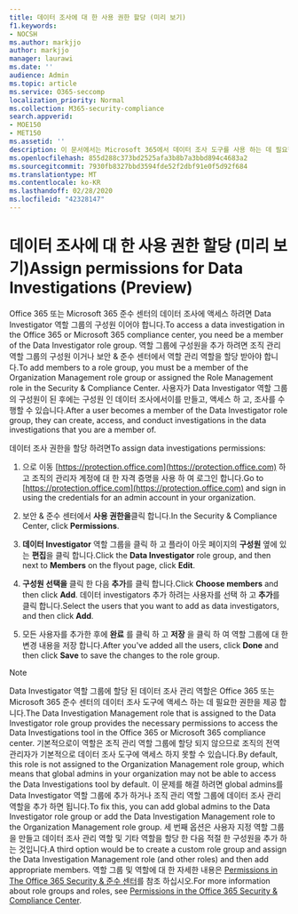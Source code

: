 ```yaml
---
title: 데이터 조사에 대 한 사용 권한 할당 (미리 보기)
f1.keywords:
- NOCSH
ms.author: markjjo
author: markjjo
manager: laurawi
ms.date: ''
audience: Admin
ms.topic: article
ms.service: O365-seccomp
localization_priority: Normal
ms.collection: M365-security-compliance
search.appverid:
- MOE150
- MET150
ms.assetid: ''
description: 이 문서에서는 Microsoft 365에서 데이터 조사 도구를 사용 하는 데 필요한 사용 권한을 설정 하는 방법에 대해 설명 합니다.
ms.openlocfilehash: 855d288c373bd2525afa3b8b7a3bbd894c4683a2
ms.sourcegitcommit: 7930fb8327bbd3594fde52f2dbf91e0f5d92f684
ms.translationtype: MT
ms.contentlocale: ko-KR
ms.lasthandoff: 02/28/2020
ms.locfileid: "42328147"
---
```

# <a name="assign-permissions-for-data-investigations-preview"></a><span data-ttu-id="9a873-103">데이터 조사에 대 한 사용 권한 할당 (미리 보기)</span><span class="sxs-lookup"><span data-stu-id="9a873-103">Assign permissions for Data Investigations (Preview)</span></span>

<span data-ttu-id="9a873-104">Office 365 또는 Microsoft 365 준수 센터의 데이터 조사에 액세스 하려면 Data Investigator 역할 그룹의 구성원 이어야 합니다.</span><span class="sxs-lookup"><span data-stu-id="9a873-104">To access a data investigation in the Office 365 or Microsoft 365 compliance center, you need be a member of the Data Investigator role group.</span></span> <span data-ttu-id="9a873-105">역할 그룹에 구성원을 추가 하려면 조직 관리 역할 그룹의 구성원 이거나 보안 & 준수 센터에서 역할 관리 역할을 할당 받아야 합니다.</span><span class="sxs-lookup"><span data-stu-id="9a873-105">To add members to a role group, you must be a member of the Organization Management role group or assigned the Role Management role in the Security & Compliance Center.</span></span> <span data-ttu-id="9a873-106">사용자가 Data Investigator 역할 그룹의 구성원이 된 후에는 구성원 인 데이터 조사에서이를 만들고, 액세스 하 고, 조사를 수행할 수 있습니다.</span><span class="sxs-lookup"><span data-stu-id="9a873-106">After a user becomes a member of the Data Investigator role group, they can create, access, and conduct investigations in the data investigations that you are a member of.</span></span>

<span data-ttu-id="9a873-107">데이터 조사 권한을 할당 하려면</span><span class="sxs-lookup"><span data-stu-id="9a873-107">To assign data investigations permissions:</span></span>

1. <span data-ttu-id="9a873-108">으로 이동 [https://protection.office.com](https://protection.office.com) 하 고 조직의 관리자 계정에 대 한 자격 증명을 사용 하 여 로그인 합니다.</span><span class="sxs-lookup"><span data-stu-id="9a873-108">Go to [https://protection.office.com](https://protection.office.com) and sign in using the credentials for an admin account in your organization.</span></span>

2. <span data-ttu-id="9a873-109">보안 & 준수 센터에서 **사용 권한을**클릭 합니다.</span><span class="sxs-lookup"><span data-stu-id="9a873-109">In the Security & Compliance Center, click **Permissions**.</span></span>

3. <span data-ttu-id="9a873-110">**데이터 Investigator** 역할 그룹을 클릭 하 고 플라이 아웃 페이지의 **구성원** 옆에 있는 **편집**을 클릭 합니다.</span><span class="sxs-lookup"><span data-stu-id="9a873-110">Click the **Data Investigator** role group, and then next to **Members** on the flyout page, click **Edit**.</span></span>

4. <span data-ttu-id="9a873-111">**구성원 선택을** 클릭 한 다음 **추가**를 클릭 합니다.</span><span class="sxs-lookup"><span data-stu-id="9a873-111">Click **Choose members** and then click **Add**.</span></span> <span data-ttu-id="9a873-112">데이터 investigators 추가 하려는 사용자를 선택 하 고 **추가**를 클릭 합니다.</span><span class="sxs-lookup"><span data-stu-id="9a873-112">Select the users that you want to add as data investigators, and then click **Add**.</span></span>

5. <span data-ttu-id="9a873-113">모든 사용자를 추가한 후에 **완료** 를 클릭 하 고 **저장** 을 클릭 하 여 역할 그룹에 대 한 변경 내용을 저장 합니다.</span><span class="sxs-lookup"><span data-stu-id="9a873-113">After you've added all the users, click **Done** and then click **Save** to save the changes to the role group.</span></span>

> [!NOTE]
> <span data-ttu-id="9a873-114">Data Investigator 역할 그룹에 할당 된 데이터 조사 관리 역할은 Office 365 또는 Microsoft 365 준수 센터의 데이터 조사 도구에 액세스 하는 데 필요한 권한을 제공 합니다.</span><span class="sxs-lookup"><span data-stu-id="9a873-114">The Data Investigation Management role that is assigned to the Data Investigator role group provides the necessary permissions to access the Data Investigations tool in the Office 365 or Microsoft 365 compliance center.</span></span> <span data-ttu-id="9a873-115">기본적으로이 역할은 조직 관리 역할 그룹에 할당 되지 않으므로 조직의 전역 관리자가 기본적으로 데이터 조사 도구에 액세스 하지 못할 수 있습니다.</span><span class="sxs-lookup"><span data-stu-id="9a873-115">By default, this role is not assigned to the Organization Management role group, which means that global admins in your organization may not be able to access the Data Investigations tool by default.</span></span> <span data-ttu-id="9a873-116">이 문제를 해결 하려면 global admins를 Data Investigator 역할 그룹에 추가 하거나 조직 관리 역할 그룹에 데이터 조사 관리 역할을 추가 하면 됩니다.</span><span class="sxs-lookup"><span data-stu-id="9a873-116">To fix this, you can add global admins to the Data Investigator role group or add the Data Investigation Management role to the Organization Management role group.</span></span> <span data-ttu-id="9a873-117">세 번째 옵션은 사용자 지정 역할 그룹을 만들고 데이터 조사 관리 역할 및 기타 역할을 할당 한 다음 적절 한 구성원을 추가 하는 것입니다.</span><span class="sxs-lookup"><span data-stu-id="9a873-117">A third option would be to create a custom role group and assign the Data Investigation Management role (and other roles) and then add appropriate members.</span></span> <span data-ttu-id="9a873-118">역할 그룹 및 역할에 대 한 자세한 내용은 [Permissions in The Office 365 Security & 준수 센터](https://docs.microsoft.com/microsoft-365/security/office-365-security/permissions-in-the-security-and-compliance-center)를 참조 하십시오.</span><span class="sxs-lookup"><span data-stu-id="9a873-118">For more information about role groups and roles, see [Permissions in the Office 365 Security & Compliance Center](https://docs.microsoft.com/microsoft-365/security/office-365-security/permissions-in-the-security-and-compliance-center).</span></span>
